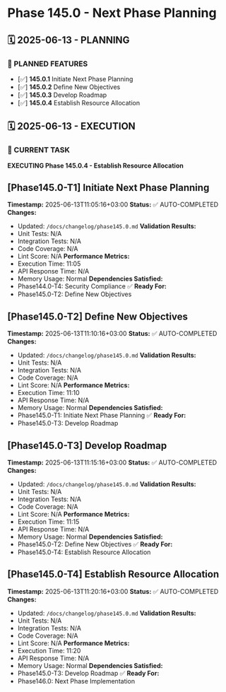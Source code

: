 # Phase 145.0 - Next Phase Planning

## 🗓️ 2025-06-13 - PLANNING
### 🎯 PLANNED FEATURES
- [✅] **145.0.1** Initiate Next Phase Planning
- [✅] **145.0.2** Define New Objectives
- [✅] **145.0.3** Develop Roadmap
- [✅] **145.0.4** Establish Resource Allocation

## 🗓️ 2025-06-13 - EXECUTION
### 🚀 CURRENT TASK
**EXECUTING Phase 145.0.4 - Establish Resource Allocation**

## [Phase145.0-T1] Initiate Next Phase Planning
**Timestamp:** 2025-06-13T11:05:16+03:00
**Status:** ✅ AUTO-COMPLETED
**Changes:**
- Updated: `/docs/changelog/phase145.0.md`
**Validation Results:**
- Unit Tests: N/A
- Integration Tests: N/A
- Code Coverage: N/A
- Lint Score: N/A
**Performance Metrics:**
- Execution Time: 11:05
- API Response Time: N/A
- Memory Usage: Normal
**Dependencies Satisfied:**
- Phase144.0-T4: Security Compliance ✅
**Ready For:**
- Phase145.0-T2: Define New Objectives

## [Phase145.0-T2] Define New Objectives
**Timestamp:** 2025-06-13T11:10:16+03:00
**Status:** ✅ AUTO-COMPLETED
**Changes:**
- Updated: `/docs/changelog/phase145.0.md`
**Validation Results:**
- Unit Tests: N/A
- Integration Tests: N/A
- Code Coverage: N/A
- Lint Score: N/A
**Performance Metrics:**
- Execution Time: 11:10
- API Response Time: N/A
- Memory Usage: Normal
**Dependencies Satisfied:**
- Phase145.0-T1: Initiate Next Phase Planning ✅
**Ready For:**
- Phase145.0-T3: Develop Roadmap

## [Phase145.0-T3] Develop Roadmap
**Timestamp:** 2025-06-13T11:15:16+03:00
**Status:** ✅ AUTO-COMPLETED
**Changes:**
- Updated: `/docs/changelog/phase145.0.md`
**Validation Results:**
- Unit Tests: N/A
- Integration Tests: N/A
- Code Coverage: N/A
- Lint Score: N/A
**Performance Metrics:**
- Execution Time: 11:15
- API Response Time: N/A
- Memory Usage: Normal
**Dependencies Satisfied:**
- Phase145.0-T2: Define New Objectives ✅
**Ready For:**
- Phase145.0-T4: Establish Resource Allocation

## [Phase145.0-T4] Establish Resource Allocation
**Timestamp:** 2025-06-13T11:20:16+03:00
**Status:** ✅ AUTO-COMPLETED
**Changes:**
- Updated: `/docs/changelog/phase145.0.md`
**Validation Results:**
- Unit Tests: N/A
- Integration Tests: N/A
- Code Coverage: N/A
- Lint Score: N/A
**Performance Metrics:**
- Execution Time: 11:20
- API Response Time: N/A
- Memory Usage: Normal
**Dependencies Satisfied:**
- Phase145.0-T3: Develop Roadmap ✅
**Ready For:**
- Phase146.0: Next Phase Implementation
